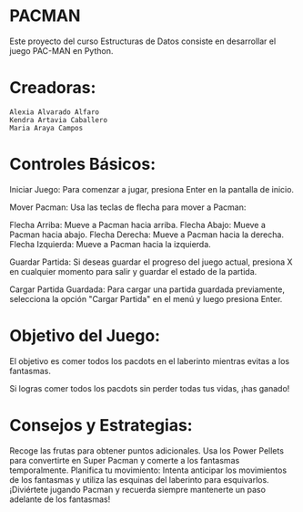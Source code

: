 # PACMAN
Este proyecto del curso Estructuras de Datos consiste en desarrollar el juego PAC-MAN en Python. 
  
# Creadoras:
    Alexia Alvarado Alfaro
    Kendra Artavia Caballero
    Maria Araya Campos 

# Controles Básicos:
Iniciar Juego:
Para comenzar a jugar, presiona Enter en la pantalla de inicio.

Mover Pacman:
Usa las teclas de flecha para mover a Pacman:

Flecha Arriba: Mueve a Pacman hacia arriba.
Flecha Abajo: Mueve a Pacman hacia abajo.
Flecha Derecha: Mueve a Pacman hacia la derecha.
Flecha Izquierda: Mueve a Pacman hacia la izquierda.

Guardar Partida:
Si deseas guardar el progreso del juego actual, presiona X en cualquier momento para salir y guardar el estado de la partida.

Cargar Partida Guardada:
Para cargar una partida guardada previamente, selecciona la opción "Cargar Partida" en el menú y luego presiona Enter.

# Objetivo del Juego:
El objetivo es comer todos los pacdots en el laberinto mientras evitas a los fantasmas. 

Si logras comer todos los pacdots sin perder todas tus vidas, ¡has ganado!

# Consejos y Estrategias:

Recoge las frutas para obtener puntos adicionales.
Usa los Power Pellets para convertirte en Super Pacman y comerte a los fantasmas temporalmente.
Planifica tu movimiento: Intenta anticipar los movimientos de los fantasmas y utiliza las esquinas del laberinto para esquivarlos.
¡Diviértete jugando Pacman y recuerda siempre mantenerte un paso adelante de los fantasmas!
